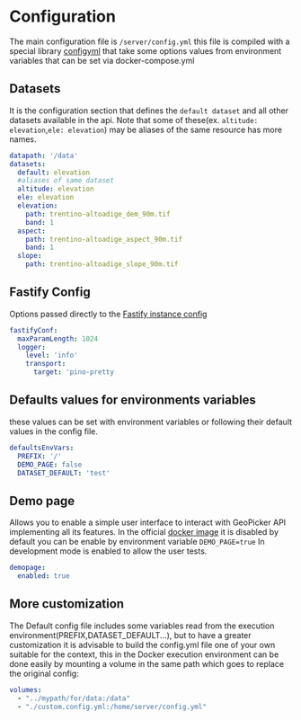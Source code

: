 
# Configuration

The main configuration file is `/server/config.yml`
this file is compiled with a special library [configyml](https://github.com/stefanocudini/configyml) that take some options values from environment variables that can be set via docker-compose.yml


## Datasets

It is the configuration section that defines the `default dataset` and all other datasets available in the api.
Note that some of these(ex. `altitude: elevation`,`ele: elevation`) may be aliases of the same resource has more names.

```yaml
datapath: '/data'
datasets:
  default: elevation
  #aliases of same dataset
  altitude: elevation
  ele: elevation
  elevation:
    path: trentino-altoadige_dem_90m.tif
    band: 1
  aspect:
    path: trentino-altoadige_aspect_90m.tif
    band: 1
  slope:
    path: trentino-altoadige_slope_90m.tif
```

## Fastify Config

Options passed directly to the [Fastify instance config](https://www.fastify.io/docs/latest/Reference/Server/#initialconfig)

```yaml
fastifyConf:
  maxParamLength: 1024
  logger:
    level: 'info'
    transport:
      target: 'pino-pretty
```

## Defaults values for environments variables

these values can be set with environment variables or following their default values in the config file.

```yaml
defaultsEnvVars:
  PREFIX: '/'
  DEMO_PAGE: false
  DATASET_DEFAULT: 'test'
```

## Demo page

Allows you to enable a simple user interface to interact with GeoPicker API implementing all its features.
In the official [docker image](https://hub.docker.com/r/stefcud/geopicker) it is disabled by default you can be enable by environment variable `DEMO_PAGE=true`
In development mode is enabled to allow the user tests.

```yaml
demopage:
  enabled: true
```

## More customization

The Default config file includes some variables read from the execution environment(PREFIX,DATASET_DEFAULT...), but to have a greater
customization it is advisable to build the config.yml file one of your own suitable for the context, this in the Docker execution environment can be done easily
by mounting a volume in the same path which goes to replace the original config:

```yaml
volumes:
  - "../mypath/for/data:/data"
  - "./custom.config.yml:/home/server/config.yml"
```